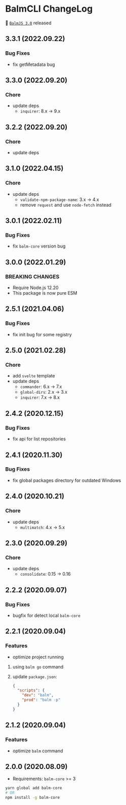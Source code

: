 # BalmCLI ChangeLog

:tada: [`BalmJS 3.0`](https://balm.js.org/) released

## 3.3.1 (2022.09.22)

### Bug Fixes

- fix getMetadata bug

## 3.3.0 (2022.09.20)

### Chore

- update deps
  - `inquirer`: 8.x -> 9.x

## 3.2.2 (2022.09.20)

### Chore

- update deps

## 3.1.0 (2022.04.15)

### Chore

- update deps
  - `validate-npm-package-name`: 3.x -> 4.x
  - remove `request` and use `node-fetch` instead

## 3.0.1 (2022.02.11)

### Bug Fixes

- fix `balm-core` version bug

## 3.0.0 (2022.01.29)

### BREAKING CHANGES

- Require Node.js 12.20
- This package is now pure ESM

## 2.5.1 (2021.04.06)

### Bug Fixes

- fix init bug for some registry

## 2.5.0 (2021.02.28)

### Chore

- add `svelte` template
- update deps
  - `commander`: 6.x -> 7.x
  - `global-dirs`: 2.x -> 3.x
  - `inquirer`: 7.x -> 8.x

## 2.4.2 (2020.12.15)

### Bug Fixes

- fix api for list repositories

## 2.4.1 (2020.11.30)

### Bug Fixes

- fix global packages directory for outdated Windows

## 2.4.0 (2020.10.21)

### Chore

- update deps
  - `multimatch`: 4.x -> 5.x

## 2.3.0 (2020.09.29)

### Chore

- update deps
  - `consolidate`: 0.15 -> 0.16

## 2.2.2 (2020.09.07)

### Bug Fixes

- bugfix for detect local `balm-core`

## 2.2.1 (2020.09.04)

### Features

- optimize project running

1. using `balm go` command
2. update `package.json`:

   ```json
   {
     "scripts": {
       "dev": "balm",
       "prod": "balm -p"
     }
   }
   ```

## 2.1.2 (2020.09.04)

### Features

- optimize `balm` command

## 2.0.0 (2020.08.09)

- Requirements: `balm-core` >= 3

```sh
yarn global add balm-core
# OR
npm install -g balm-core
```

